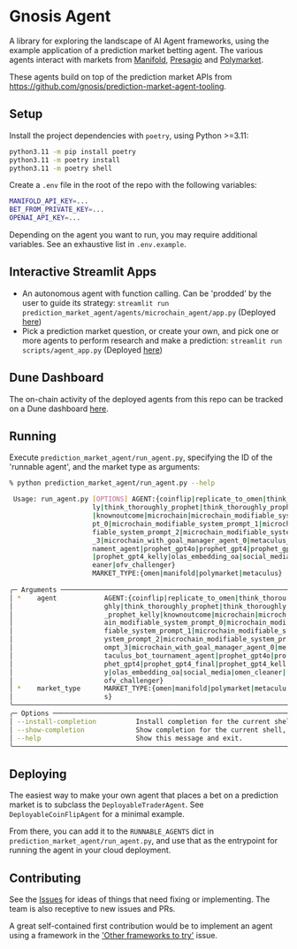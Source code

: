 # Gnosis Agent

A library for exploring the landscape of AI Agent frameworks, using the example application of a prediction market betting agent. The various agents interact with markets from [Manifold](https://manifold.markets/), [Presagio](https://presagio.pages.dev/) and [Polymarket](https://polymarket.com/).

These agents build on top of the prediction market APIs from https://github.com/gnosis/prediction-market-agent-tooling.

## Setup

Install the project dependencies with `poetry`, using Python >=3.11:

```bash
python3.11 -m pip install poetry
python3.11 -m poetry install
python3.11 -m poetry shell
```

Create a `.env` file in the root of the repo with the following variables:

```bash
MANIFOLD_API_KEY=...
BET_FROM_PRIVATE_KEY=...
OPENAI_API_KEY=...
```

Depending on the agent you want to run, you may require additional variables. See an exhaustive list in `.env.example`.

## Interactive Streamlit Apps

- An autonomous agent with function calling. Can be 'prodded' by the user to guide its strategy: `streamlit run prediction_market_agent/agents/microchain_agent/app.py` (Deployed [here](https://autonomous-trader-agent.ai.gnosisdev.com))
- Pick a prediction market question, or create your own, and pick one or more agents to perform research and make a prediction: `streamlit run scripts/agent_app.py` (Deployed [here](https://pma-agent.ai.gnosisdev.com))

## Dune Dashboard

The on-chain activity of the deployed agents from this repo can be tracked on a Dune dashboard [here](https://dune.com/gnosischain_team/omen-ai-agents).

## Running

Execute `prediction_market_agent/run_agent.py`, specifying the ID of the 'runnable agent', and the market type as arguments:

```bash
% python prediction_market_agent/run_agent.py --help

 Usage: run_agent.py [OPTIONS] AGENT:{coinflip|replicate_to_omen|think_thorough                                         
                     ly|think_thoroughly_prophet|think_thoroughly_prophet_kelly                                         
                     |knownoutcome|microchain|microchain_modifiable_system_prom                                         
                     pt_0|microchain_modifiable_system_prompt_1|microchain_modi                                         
                     fiable_system_prompt_2|microchain_modifiable_system_prompt                                         
                     _3|microchain_with_goal_manager_agent_0|metaculus_bot_tour                                         
                     nament_agent|prophet_gpt4o|prophet_gpt4|prophet_gpt4_final                                         
                     |prophet_gpt4_kelly|olas_embedding_oa|social_media|omen_cl                                         
                     eaner|ofv_challenger}                                                                              
                     MARKET_TYPE:{omen|manifold|polymarket|metaculus}                                                   
                                                                                                                        
╭─ Arguments ──────────────────────────────────────────────────────────────────────────────────────────────────────────╮
│ *    agent            AGENT:{coinflip|replicate_to_omen|think_thorou  [default: None] [required]                     │
│                       ghly|think_thoroughly_prophet|think_thoroughly                                                 │
│                       _prophet_kelly|knownoutcome|microchain|microch                                                 │
│                       ain_modifiable_system_prompt_0|microchain_modi                                                 │
│                       fiable_system_prompt_1|microchain_modifiable_s                                                 │
│                       ystem_prompt_2|microchain_modifiable_system_pr                                                 │
│                       ompt_3|microchain_with_goal_manager_agent_0|me                                                 │
│                       taculus_bot_tournament_agent|prophet_gpt4o|pro                                                 │
│                       phet_gpt4|prophet_gpt4_final|prophet_gpt4_kell                                                 │
│                       y|olas_embedding_oa|social_media|omen_cleaner|                                                 │
│                       ofv_challenger}                                                                                │
│ *    market_type      MARKET_TYPE:{omen|manifold|polymarket|metaculu  [default: None] [required]                     │
│                       s}                                                                                             │
╰──────────────────────────────────────────────────────────────────────────────────────────────────────────────────────╯
╭─ Options ────────────────────────────────────────────────────────────────────────────────────────────────────────────╮
│ --install-completion          Install completion for the current shell.                                              │
│ --show-completion             Show completion for the current shell, to copy it or customize the installation.       │
│ --help                        Show this message and exit.                                                            │
╰──────────────────────────────────────────────────────────────────────────────────────────────────────────────────────╯
```

## Deploying

The easiest way to make your own agent that places a bet on a prediction market is to subclass the `DeployableTraderAgent`. See `DeployableCoinFlipAgent` for a minimal example.

From there, you can add it to the `RUNNABLE_AGENTS` dict in `prediction_market_agent/run_agent.py`, and use that as the entrypoint for running the agent in your cloud deployment.

## Contributing

See the [Issues](https://github.com/gnosis/prediction-market-agent/issues) for ideas of things that need fixing or implementing. The team is also receptive to new issues and PRs.

A great self-contained first contribution would be to implement an agent using a framework in the ['Other frameworks to try'](https://github.com/gnosis/prediction-market-agent/issues/210) issue.
